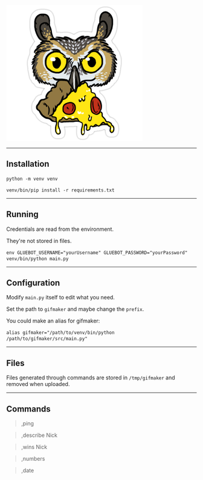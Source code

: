 <img src="numbers.png" width="360">

---

## Installation

```shell
python -m venv venv
```

```shell
venv/bin/pip install -r requirements.txt
```

---

## Running

Credentials are read from the environment.

They're not stored in files.

```shell
env GLUEBOT_USERNAME="yourUsername" GLUEBOT_PASSWORD="yourPassword" venv/bin/python main.py
```

---

## Configuration

Modify `main.py` itself to edit what you need.

Set the path to `gifmaker` and maybe change the `prefix`.

You could make an alias for gifmaker:

```shell
alias gifmaker="/path/to/venv/bin/python /path/to/gifmaker/src/main.py"
```

---

## Files

Files generated through commands are stored in `/tmp/gifmaker` and removed when uploaded.

---

## Commands

> ,ping

> ,describe Nick

> ,wins Nick

> ,numbers

> ,date